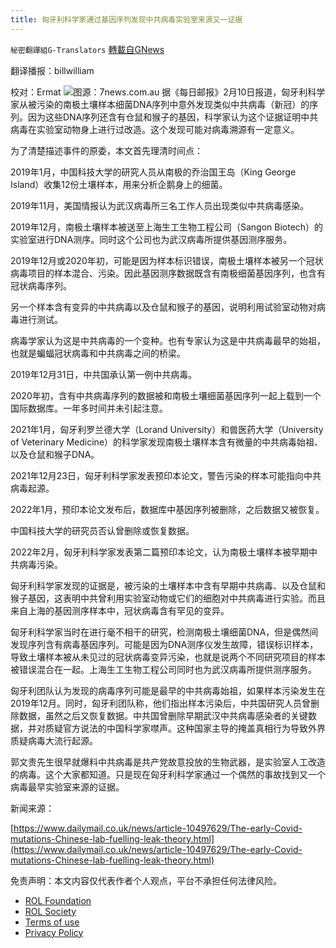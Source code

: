 ```yaml
---
title: 匈牙利科学家通过基因序列发现中共病毒实验室来源又一证据
---
```

`秘密翻譯組G-Translators` [轉載自GNews](https://gnews.org/zh-hans/1986746/)

翻译播报：billwilliam

校对：Ermat
![](https://assets.gnews.org/wp-content/uploads/2022/02/unnamed-6.png)图源：7news.com.au
据《每日邮报》2月10日报道，匈牙利科学家从被污染的南极土壤样本细菌DNA序列中意外发现类似中共病毒（新冠）的序列。因为这些DNA序列还含有仓鼠和猴子的基因，科学家认为这个证据证明中共病毒在实验室动物身上进行过改造。这个发现可能对病毒溯源有一定意义。

为了清楚描述事件的原委，本文首先理清时间点：

2019年1月，中国科技大学的研究人员从南极的乔治国王岛（King George Island）收集12份土壤样本，用来分析企鹅身上的细菌。

2019年11月，美国情报认为武汉病毒所三名工作人员出现类似中共病毒感染。

2019年12月，南极土壤样本被送至上海生工生物工程公司（Sangon Biotech）的实验室进行DNA测序。同时这个公司也为武汉病毒所提供基因测序服务。

2019年12月或2020年初，可能是因为样本标识错误，南极土壤样本被另一个冠状病毒项目的样本混合、污染。因此基因测序数据既含有南极细菌基因序列，也含有冠状病毒序列。

另一个样本含有变异的中共病毒以及仓鼠和猴子的基因，说明利用试验室动物对病毒进行测试。

病毒学家认为这是中共病毒的一个变种。也有专家认为这是中共病毒最早的始祖，也就是蝙蝠冠状病毒和中共病毒之间的桥梁。

2019年12月31日，中共国承认第一例中共病毒。

2020年初，含有中共病毒序列的数据被和南极土壤细菌基因序列一起上载到一个国际数据库。一年多时间并未引起注意。

2021年1月，匈牙利罗兰德大学（Lorand University）和兽医药大学（University of Veterinary Medicine）的科学家发现南极土壤样本含有微量的中共病毒始祖、以及仓鼠和猴子DNA。

2021年12月23日，匈牙利科学家发表预印本论文，警告污染的样本可能指向中共病毒起源。

2022年1月，预印本论文发布后，数据库中基因序列被删除，之后数据又被恢复。

中国科技大学的研究员否认曾删除或恢复数据。

2022年2月，匈牙利科学家发表第二篇预印本论文，认为南极土壤样本被早期中共病毒污染。

匈牙利科学家发现的证据是，被污染的土壤样本中含有早期中共病毒、以及仓鼠和猴子基因，这表明中共曾利用实验室动物或它们的细胞对中共病毒进行实验。而且来自上海的基因测序样本中，冠状病毒含有罕见的变异。

匈牙利科学家当时在进行毫不相干的研究，检测南极土壤细菌DNA，但是偶然间发现序列含有病毒基因序列。可能是因为DNA测序仪发生故障，错误标识样本，导致土壤样本被从未见过的冠状病毒变异污染，也就是说两个不同研究项目的样本被错误混合在一起。上海生工生物工程公司同时也为武汉病毒所提供测序服务。

匈牙利团队认为发现的病毒序列可能是最早的中共病毒始祖，如果样本污染发生在2019年12月。同时，匈牙利团队称，他们指出样本污染后，中共国研究人员曾删除数据，虽然之后又恢复数据。中共国曾删除早期武汉中共病毒感染者的关键数据，并对质疑官方说法的中国科学家噤声。这种国家主导的掩盖真相行为导致外界质疑病毒大流行起源。

郭文贵先生很早就爆料中共病毒是共产党故意投放的生物武器，是实验室人工改造的病毒。这个大家都知道。只是现在匈牙利科学家通过一个偶然的事故找到又一个病毒最早实验室来源的证据。

新闻来源：

[https://www.dailymail.co.uk/news/article-10497629/The-early-Covid-mutations-Chinese-lab-fuelling-leak-theory.html](https://www.dailymail.co.uk/news/article-10497629/The-early-Covid-mutations-Chinese-lab-fuelling-leak-theory.html)

 

免责声明：本文内容仅代表作者个人观点，平台不承担任何法律风险。

- [ROL Foundation](https://rolfoundation.org/)
- [ROL Society](https://rolsociety.org/)
- [Terms of use](https://gnews.org/terms-of-use-3/)
- [Privacy Policy](https://gnews.org/privacy-policy/)
